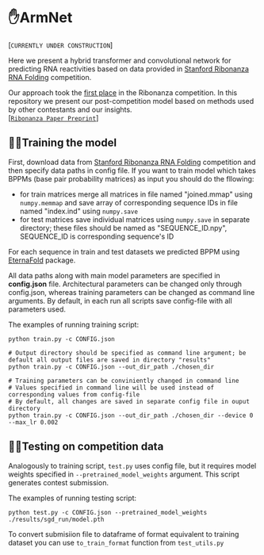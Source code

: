 # ✋ArmNet

[`CURRENTLY UNDER CONSTRUCTION`]

Here we present a hybrid transformer and convolutional network for predicting RNA reactivities based on data provided in [Stanford Ribonanza RNA Folding](https://www.kaggle.com/competitions/stanford-ribonanza-rna-folding) competition.
<br>

Our approach took the [first place](https://www.kaggle.com/competitions/stanford-ribonanza-rna-folding/discussion/460121) in the Ribonanza competition. In this repository we present our post-competition model based on methods used by other contestants and our insights. 
<br>
[[`Ribonanza Paper Preprint`](https://www.biorxiv.org/content/10.1101/2024.02.24.581671v1)]

## 🏃‍♀️Training the model

First, download data from [Stanford Ribonanza RNA Folding](https://www.kaggle.com/competitions/stanford-ribonanza-rna-folding/data) competition and then specify data paths in config file. If you want to train model which takes BPPMs (base pair probability matrices) as input you should do the fllowing:

* for train matrices merge all matrices in file named "joined.mmap" using `numpy.memmap` and save array of corresponding sequence IDs in file named "index.ind" using `numpy.save`
* for test matrices save individual matrices using `numpy.save` in separate directory; these files should be named as "SEQUENCE_ID.npy", SEQUENCE_ID is corresponding sequence's ID

For each sequence in train and test datasets we predicted BPPM using [EternaFold](https://github.com/eternagame/EternaFold) package.

All data paths along with main model parameters are specified in **config.json** file. Architectural parameters can be changed only through config.json, whereas training parameters can be changed as command line arguments. By default, in each run all scripts save config-file with all parameters used.

The examples of running training script:
```
python train.py -c CONFIG.json

# Output directory should be specified as command line argument; be default all output files are saved in directory "results"
python train.py -c CONFIG.json --out_dir_path ./chosen_dir

# Training parameters can be conviniently changed in command line
# Values specified in command line will be used instead of corresponding values from config-file
# By default, all changes are saved in separate config file in ouput directory 
python train.py -c CONFIG.json --out_dir_path ./chosen_dir --device 0 --max_lr 0.002
```

## 🕵️‍♂️Testing on competition data
Analogously to training script, `test.py` uses config file, but it requires model weights specified in `--pretrained_model_weights` argument. This script generates contest submission.

The examples of running testing script:
```
python test.py -c CONFIG.json --pretrained_model_weights ./results/sgd_run/model.pth
```

To convert submisiion file to dataframe of format equivalent to training dataset you can use `to_train_format` function from `test_utils.py`



